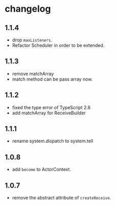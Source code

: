 # changelog

## 1.1.4

+ drop `maxListeners`.
+ Refactor Scheduler in order to be extended.

## 1.1.3

+ remove matchArray
+ match method can be pass array now.

## 1.1.2

+ fixed the type error of TypeScript 2.8
+ add matchArray for ReceiveBuilder

## 1.1.1

+ rename system.dispatch to system.tell

## 1.0.8

+ add `become` to ActorContext.

## 1.0.7

+ remove the abstract attribute of `createReceive`.